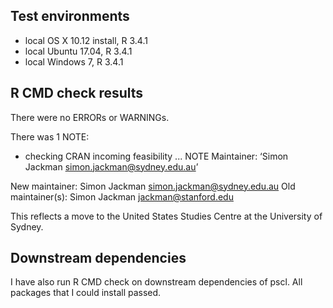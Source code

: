 ## Test environments
* local OS X 10.12 install, R 3.4.1
* local Ubuntu 17.04, R 3.4.1
* local Windows 7, R 3.4.1

## R CMD check results
There were no ERRORs or WARNINGs. 

There was 1 NOTE:

* checking CRAN incoming feasibility ... NOTE
Maintainer: ‘Simon Jackman <simon.jackman@sydney.edu.au>’

New maintainer:
  Simon Jackman <simon.jackman@sydney.edu.au>
Old maintainer(s):
  Simon Jackman <jackman@stanford.edu>

This reflects a move to the United States Studies Centre at the
University of Sydney.

## Downstream dependencies
I have also run R CMD check on downstream dependencies of pscl.
All packages that I could install passed.
